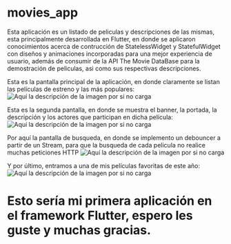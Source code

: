 # movies_app

Esta aplicación es un listado de peliculas y descripciones de las mismas, esta principalmente desarrollada en Flutter, en donde se aplicaron conocimientos acerca de contrucción de StatelessWidget y StatefulWidget con diseños y animaciones incorporadas para una mejor experiencia de usuario, además de consumir de la API The Movie DataBase para la demostración de peliculas, asi como sus respectivas descripciones.

Esta es la pantalla principal de la aplicación, en donde claramente se listan las películas de estreno y las más populares:
![Aquí la descripción de la imagen por si no carga](https://raw.githubusercontent.com/Roberthrjr/movies_app/master/assets/Sc01.png)

Esta es la segunda pantalla, en donde se muestra el banner, la portada, la descripción y los actores que participan en dicha película:
![Aquí la descripción de la imagen por si no carga](https://raw.githubusercontent.com/Roberthrjr/movies_app/master/assets/Sc02.png)

Por aquí la pantalla de busqueda, en donde se implemento un debouncer a partir de un Stream, para que la busqueda de cada pelicula no realice muchas peticiones HTTP
![Aquí la descripción de la imagen por si no carga](https://raw.githubusercontent.com/Roberthrjr/movies_app/master/assets/Sc03.png)

Y por último, entramos a una de mis películas favoritas de este año:
![Aquí la descripción de la imagen por si no carga](https://raw.githubusercontent.com/Roberthrjr/movies_app/master/assets/Sc04.png)

# Esto sería mi primera aplicación en el framework Flutter, espero les guste y muchas gracias.





